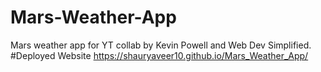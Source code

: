 # Mars-Weather-App
 Mars weather app for YT collab by Kevin Powell and Web Dev Simplified.
#Deployed Website 
https://shauryaveer10.github.io/Mars_Weather_App/

